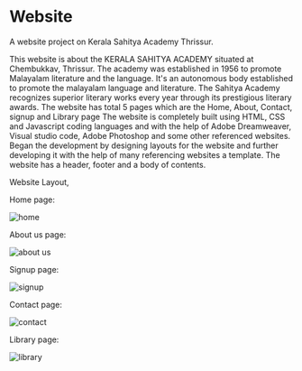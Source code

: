 # Website
A website project on Kerala Sahitya Academy Thrissur.

This website is about the KERALA SAHITYA ACADEMY situated at Chembukkav, Thrissur. The academy was established in 1956 to promote Malayalam literature and the language. It's an autonomous body established to promote the malayalam language and literature. The Sahitya Academy recognizes superior literary works every year through its prestigious literary awards. The website has total 5 pages which are the Home, About, Contact, signup and Library page
   The website is completely built using HTML, CSS and Javascript coding languages and with the help of Adobe Dreamweaver, Visual studio code, Adobe Photoshop and some other referenced websites. Began the development by designing layouts for the website and further developing it with the help of many referencing websites a template. The website has a header, footer and a body of contents.

Website Layout,

Home page:

![home](https://github.com/user-attachments/assets/40a6b128-5264-40b4-ba88-68ad7d53e8a4)


About us page:

![about us](https://github.com/user-attachments/assets/bd34bd53-33b9-4aff-84c9-42a92161db53)


Signup page:

![signup](https://github.com/user-attachments/assets/a221366a-228e-468c-817d-60747f8905cf)


Contact page:

![contact](https://github.com/user-attachments/assets/4eb236a0-1ede-4715-a500-86f60563cec5)


Library page:

![library](https://github.com/user-attachments/assets/aecc1b24-a657-44a0-af98-ae9e7bab0d47)

